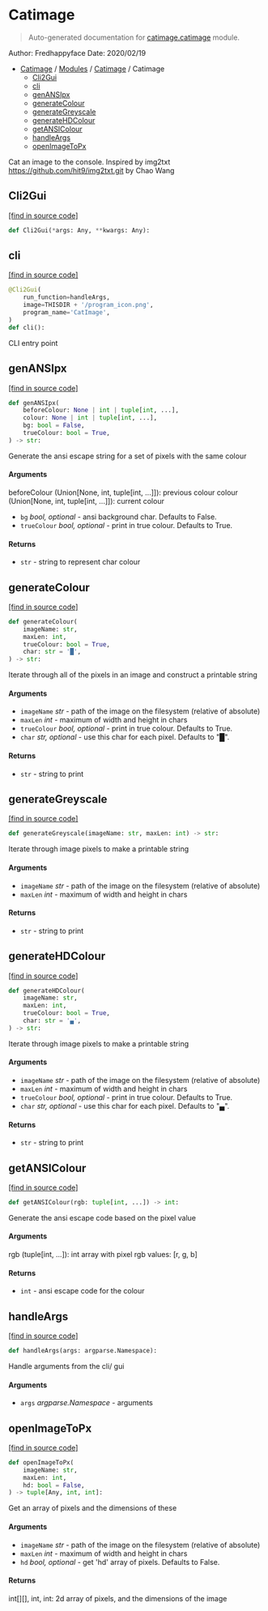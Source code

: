 # Catimage

> Auto-generated documentation for [catimage.catimage](../../../catimage/catimage.py) module.

Author: Fredhappyface
Date: 2020/02/19

- [Catimage](../README.md#catimage-index) / [Modules](../MODULES.md#catimage-modules) / [Catimage](index.md#catimage) / Catimage
    - [Cli2Gui](#cli2gui)
    - [cli](#cli)
    - [genANSIpx](#genansipx)
    - [generateColour](#generatecolour)
    - [generateGreyscale](#generategreyscale)
    - [generateHDColour](#generatehdcolour)
    - [getANSIColour](#getansicolour)
    - [handleArgs](#handleargs)
    - [openImageToPx](#openimagetopx)

Cat an image to the console. Inspired by img2txt
https://github.com/hit9/img2txt.git by Chao Wang

## Cli2Gui

[[find in source code]](../../../catimage/catimage.py#L23)

```python
def Cli2Gui(*args: Any, **kwargs: Any):
```

## cli

[[find in source code]](../../../catimage/catimage.py#L242)

```python
@Cli2Gui(
    run_function=handleArgs,
    image=THISDIR + '/program_icon.png',
    program_name='CatImage',
)
def cli():
```

CLI entry point

## genANSIpx

[[find in source code]](../../../catimage/catimage.py#L82)

```python
def genANSIpx(
    beforeColour: None | int | tuple[int, ...],
    colour: None | int | tuple[int, ...],
    bg: bool = False,
    trueColour: bool = True,
) -> str:
```

Generate the ansi escape string for a set of pixels with the same
colour

#### Arguments

beforeColour (Union[None, int, tuple[int, ...]]): previous colour
colour (Union[None, int, tuple[int, ...]]): current colour
- `bg` *bool, optional* - ansi background char. Defaults to False.
- `trueColour` *bool, optional* - print in true colour. Defaults to True.

#### Returns

- `str` - string to represent char colour

## generateColour

[[find in source code]](../../../catimage/catimage.py#L164)

```python
def generateColour(
    imageName: str,
    maxLen: int,
    trueColour: bool = True,
    char: str = '█',
) -> str:
```

Iterate through all of the pixels in an image and construct a printable
string

#### Arguments

- `imageName` *str* - path of the image on the filesystem (relative of
absolute)
- `maxLen` *int* - maximum of width and height in chars
- `trueColour` *bool, optional* - print in true colour. Defaults to True.
- `char` *str, optional* - use this char for each pixel. Defaults to "█".

#### Returns

- `str` - string to print

## generateGreyscale

[[find in source code]](../../../catimage/catimage.py#L199)

```python
def generateGreyscale(imageName: str, maxLen: int) -> str:
```

Iterate through image pixels to make a printable string

#### Arguments

- `imageName` *str* - path of the image on the filesystem (relative of
absolute)
- `maxLen` *int* - maximum of width and height in chars

#### Returns

- `str` - string to print

## generateHDColour

[[find in source code]](../../../catimage/catimage.py#L117)

```python
def generateHDColour(
    imageName: str,
    maxLen: int,
    trueColour: bool = True,
    char: str = '▄',
) -> str:
```

Iterate through image pixels to make a printable string

#### Arguments

- `imageName` *str* - path of the image on the filesystem (relative of
absolute)
- `maxLen` *int* - maximum of width and height in chars
- `trueColour` *bool, optional* - print in true colour. Defaults to True.
- `char` *str, optional* - use this char for each pixel. Defaults to "▄".

#### Returns

- `str` - string to print

## getANSIColour

[[find in source code]](../../../catimage/catimage.py#L67)

```python
def getANSIColour(rgb: tuple[int, ...]) -> int:
```

Generate the ansi escape code based on the pixel value

#### Arguments

rgb (tuple[int, ...]): int array with pixel rgb values: [r, g, b]

#### Returns

- `int` - ansi escape code for the colour

## handleArgs

[[find in source code]](../../../catimage/catimage.py#L222)

```python
def handleArgs(args: argparse.Namespace):
```

Handle arguments from the cli/ gui

#### Arguments

- `args` *argparse.Namespace* - arguments

## openImageToPx

[[find in source code]](../../../catimage/catimage.py#L42)

```python
def openImageToPx(
    imageName: str,
    maxLen: int,
    hd: bool = False,
) -> tuple[Any, int, int]:
```

Get an array of pixels and the dimensions of these

#### Arguments

- `imageName` *str* - path of the image on the filesystem (relative of
absolute)
- `maxLen` *int* - maximum of width and height in chars
- `hd` *bool, optional* - get 'hd' array of pixels. Defaults to False.

#### Returns

int[][], int, int: 2d array of pixels, and the dimensions of the image
